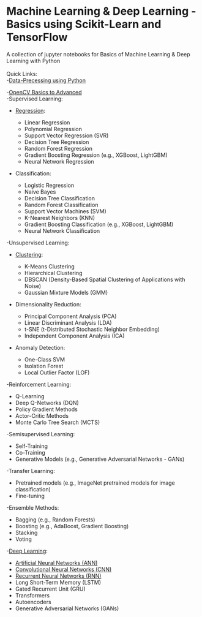 # Machine Learning & Deep Learning - Basics using Scikit-Learn and TensorFlow
A collection of jupyter notebooks for Basics of Machine Learning & Deep Learning with Python 
<br><br>
Quick Links: <br>
-[Data-Precessing using Python](https://github.com/abhimanyus1997/ML-Basics/blob/6464efa1c9d849e89ffec05230b86a5589b5b786/01-Data%20Preprocessing.ipynb)

-[OpenCV Basics to Advanced](https://github.com/abhimanyus1997/ML-Basics/blob/e6601d445628761d0c8bd749f8e82ca80a04a024/misc-notebooks/opencv/01%20Basic%20OpenCV.ipynb)  
-Supervised Learning:
  - [Regression](https://github.com/abhimanyus1997/ML-Basics/blob/31ab8dedf6293661e05440dc832e41d9de378bf8/02-Regression.ipynb):
    - Linear Regression 
    - Polynomial Regression
    - Support Vector Regression (SVR)
    - Decision Tree Regression
    - Random Forest Regression
    - Gradient Boosting Regression (e.g., XGBoost, LightGBM)
    - Neural Network Regression

  - Classification:
    - Logistic Regression
    - Naive Bayes
    - Decision Tree Classification
    - Random Forest Classification
    - Support Vector Machines (SVM)
    - K-Nearest Neighbors (KNN)
    - Gradient Boosting Classification (e.g., XGBoost, LightGBM)
    - Neural Network Classification

-Unsupervised Learning:
  - [Clustering](https://github.com/abhimanyus1997/ML-Basics/blob/31ab8dedf6293661e05440dc832e41d9de378bf8/03-Unsupervised-Clustering.ipynb):
    - K-Means Clustering
    - Hierarchical Clustering
    - DBSCAN (Density-Based Spatial Clustering of Applications with Noise)
    - Gaussian Mixture Models (GMM)

  - Dimensionality Reduction:
    - Principal Component Analysis (PCA)
    - Linear Discriminant Analysis (LDA)
    - t-SNE (t-Distributed Stochastic Neighbor Embedding)
    - Independent Component Analysis (ICA)

  - Anomaly Detection:
    - One-Class SVM
    - Isolation Forest
    - Local Outlier Factor (LOF)

-Reinforcement Learning:
  - Q-Learning
  - Deep Q-Networks (DQN)
  - Policy Gradient Methods
  - Actor-Critic Methods
  - Monte Carlo Tree Search (MCTS)

-Semisupervised Learning:
  - Self-Training
  - Co-Training
  - Generative Models (e.g., Generative Adversarial Networks - GANs)

-Transfer Learning:
  - Pretrained models (e.g., ImageNet pretrained models for image classification)
  - Fine-tuning

-Ensemble Methods:
  - Bagging (e.g., Random Forests)
  - Boosting (e.g., AdaBoost, Gradient Boosting)
  - Stacking
  - Voting

-[Deep Learning](https://github.com/abhimanyus1997/ML-Basics/tree/main/deeplearning):
  - [Artificial Neural Networks (ANN)](https://github.com/abhimanyus1997/ML-Basics/blob/796ffce3d99d5712981f8f94134bd74d20586c7f/deeplearning/02-ANN.ipynb)
  - [Convolutional Neural Networks (CNN)](https://github.com/abhimanyus1997/ML-Basics/blob/524c659027a34bd246e1c598a4052b752de73788/deeplearning/03-CNN.ipynb)
  - [Recurrent Neural Networks (RNN)](https://github.com/abhimanyus1997/ML-Basics/blob/524c659027a34bd246e1c598a4052b752de73788/deeplearning/04-RNN.ipynb)
  - Long Short-Term Memory (LSTM)
  - Gated Recurrent Unit (GRU)
  - Transformers
  - Autoencoders
  - Generative Adversarial Networks (GANs)
